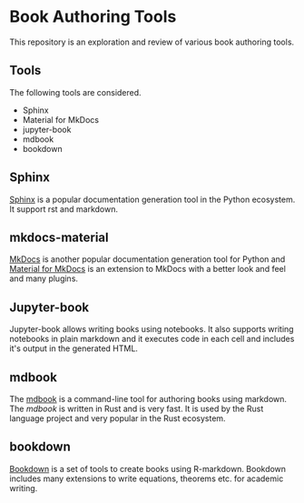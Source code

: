 # Book Authoring Tools

This repository is an exploration and review of various book authoring tools.

## Tools

The following tools are considered.

* Sphinx
* Material for MkDocs
* jupyter-book
* mdbook
* bookdown

## Sphinx

[Sphinx][1] is a popular documentation generation tool in the Python ecosystem. It support rst and markdown.

[1]: https://www.sphinx-doc.org/

## mkdocs-material

[MkDocs][2] is another popular documentation generation tool for Python
and [Material for MkDocs][3] is an extension to MkDocs with a better look and feel and many plugins.

[2]: https://www.mkdocs.org/
[3]: https://squidfunk.github.io/mkdocs-material/

## Jupyter-book

Jupyter-book allows writing books using notebooks. It also supports writing notebooks in plain markdown and it executes code in each cell and includes it's output in the generated HTML.

## mdbook

The [mdbook][] is a command-line tool for authoring books using markdown. The _mdbook_ is written in Rust and is very fast. It is used by the Rust language project and very popular in the Rust ecosystem.

[mdbook]: https://rust-lang.github.io/mdBook/

## bookdown

[Bookdown][] is a set of tools to create books using R-markdown.
Bookdown includes many extensions to write equations, theorems etc. for
academic writing.

[Bookdown]: https://bookdown.org/
